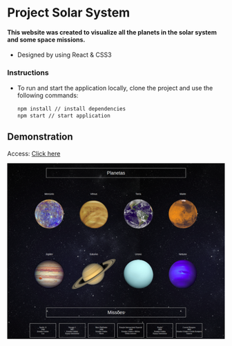 # Project Solar System

#### This website was created to visualize all the planets in the solar system and some space missions.
* Designed by using React & CSS3

### Instructions
* To run and start the application locally, clone the project and use the following commands:

  ```
  npm install // install dependencies
  npm start // start application
  ```

## Demonstration
Access: [Click here](https://solar-system-pirminp.vercel.app/)

![To access](https://github.com/PirminP/solar-system/blob/main/solar-system.png)
